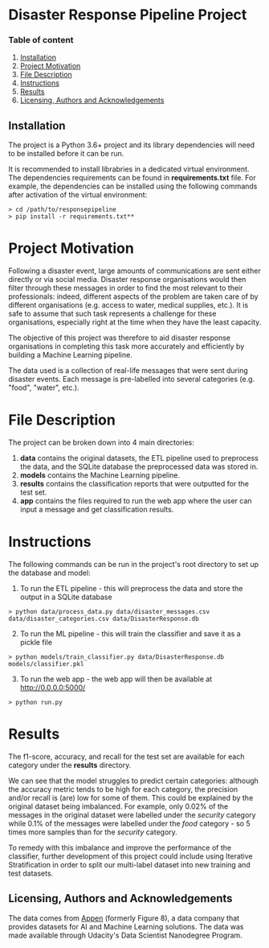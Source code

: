 # Disaster Response Pipeline Project

### Table of content

1. [Installation](#installation)
2. [Project Motivation](#motivation)
3. [File Description](#files)
4. [Instructions](#instructions)
5. [Results](#results)
6. [Licensing, Authors and Acknowledgements](#licensing)

## Installation<a name="Installation"></a>

The project is a Python 3.6+ project and its library dependencies will 
need to be installed before it can be run. 

It is recommended to install librabries in a dedicated virtual 
environment. The dependencies requirements can be found in
**requirements.txt** file. For example, the dependencies can be 
installed using the following commands after activation of the virtual
environment:

```
> cd /path/to/responsepipeline
> pip install -r requirements.txt**
```

# Project Motivation<a name="motivation"></a>

Following a disaster event, large amounts of communications are sent 
either directly or via social media. Disaster response organisations 
would then filter through these messages in order to find the most 
relevant to their professionals: indeed, different aspects of the 
problem are taken care of by different organisations (e.g. access to 
water, medical supplies, etc.). It is safe to assume that such task 
represents a challenge for these organisations, especially right at the 
time when they have the least capacity. 

The objective of this project was therefore to aid disaster response 
organisations in completing this task more accurately and efficiently by
building a Machine Learning pipeline. 

The data used is a collection of real-life messages that were sent 
during disaster events. Each message is pre-labelled into several 
categories (e.g. "food", "water", etc.).

# File Description<a name="files"></a>

The project can be broken down into 4 main directories:

1. **data** contains the original datasets, the ETL pipeline used to 
preprocess the data, and the SQLite database the preprocessed data was 
stored in.
2. **models** contains the Machine Learning pipeline.
3. **results** contains the classification reports that were outputted 
for the test set. 
4. **app** contains the files required to run the web app where the user
can input a message and get classification results. 

# Instructions

The following commands can be run in the project's root directory to set
up the database and model:

1. To run the ETL pipeline - this will preprocess the data and store the
output in a SQLite database
```
> python data/process_data.py data/disaster_messages.csv data/disaster_categories.csv data/DisasterResponse.db
```

2. To run the ML pipeline - this will train the classifier and save it 
as a pickle file
```
> python models/train_classifier.py data/DisasterResponse.db models/classifier.pkl
```

3. To run the web app - the web app will then be available at 
http://0.0.0.0:5000/
```
> python run.py
```

# Results<a name="results"></a>

The f1-score, accuracy, and recall for the test set are available for 
each category under the **results** directory.

We can see that the model struggles to predict certain categories: 
although the accuracy metric tends to be high for each category, the 
precision and/or recall is (are) low for some of them. This could be 
explained by the original dataset being imbalanced. For example, only 
0.02% of the messages in the original dataset were labelled under the 
*security* category while 0.1% of the messages were labelled under the 
*food* category - so 5 times more samples than for the *security* 
category. 

To remedy with this imbalance and improve the performance of the
classifier, further development of this project could include using 
Iterative Stratification in order to split our multi-label dataset into
new training and test datasets.

## Licensing, Authors and Acknowledgements<a name="licensing"></a>

The data comes from [Appen](https://www.appen.com/) (formerly Figure 8),
a data company that provides datasets for AI and Machine Learning 
solutions. The data was made available through Udacity's Data Scientist 
Nanodegree Program.
